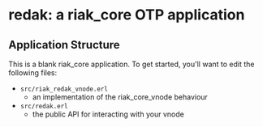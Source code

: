 redak: a riak_core OTP application
======================================

Application Structure
---------------------

This is a blank riak_core application. To get started, you'll want to edit the
following files:

* `src/riak_redak_vnode.erl`
  * an implementation of the riak_core_vnode behaviour
* `src/redak.erl`
  * the public API for interacting with your vnode
